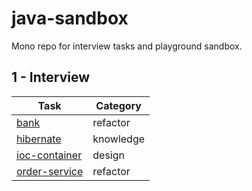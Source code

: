 # java-sandbox
Mono repo for interview tasks and playground sandbox.

## 1 - Interview

| Task          | Category  |
| ------------- | --------- |
| [bank](./interview/bank/Readme.md) | refactor |
| [hibernate](./interview/hibernate/Readme.md) | knowledge |
| [ioc-container](./interview/ioc-container/Readme.md) | design |
| [order-service](./interview/order-service/Readme.md) | refactor |
